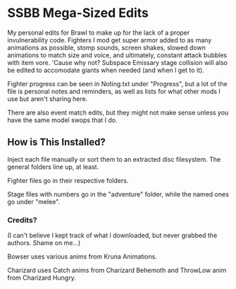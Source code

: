 # SSBB Mega-Sized Edits

My personal edits for Brawl to make up for the lack of a proper invulnerability code. Fighters I mod get super armor added to as many animations as possible, stomp sounds, screen shakes, slowed down animations to match size and voice, and ultimately, constant attack bubbles with item vore. 'Cause why not? Subspace Emissary stage collision will also be edited to accomodate giants when needed (and when l get to it).

Fighter progress can be seen in Noting.txt under "Progress", but a lot of the file is personal notes and reminders, as well as lists for what other mods I use but aren't sharing here.

There are also event match edits, but they might not make sense unless you have the same model swops that I do.

## How is This Installed?

Inject each file manually or sort them to an extracted disc filesystem. The general folders line up, at least.

Fighter files go in their respective folders.

Stage files with numbers go in the "adventure" folder, while the named ones go under "melee".

### Credits?

(I can't believe I kept track of what l downloaded, but never grabbed the authors. Shame on me...)

Bowser uses various anims from Kruna Animations.

Charizard uses Catch anims from Charizard Behemoth and ThrowLow anim from Charizard Hungry.
